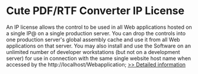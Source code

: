 # Cute PDF/RTF Converter IP License
An IP license allows the control to be used in all Web applications hosted on a single IP@ on a single production server. You can drop the controls into one production server's global assembly cache and use it from all Web applications on that server. You may also install and use the Software on an unlimited number of developer workstations (but not on a development server) for use in connection with the same single website host name when accessed by the http://localhost/Webapplication;
[>> Detailed information](https://secure.shareit.com/shareit/product.html?productid=300226062&affiliateid=200057808)